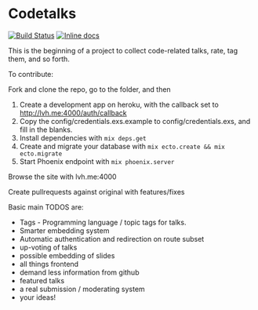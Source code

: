# Codetalks

[![Build Status](https://travis-ci.org/kholbekj/codetalks.svg?branch=master)](https://travis-ci.org/kholbekj/codetalks)
[![Inline docs](http://inch-ci.org/github/kholbekj/codetalks.svg?branch=master)](http://inch-ci.org/github/kholbekj/codetalks)

This is the beginning of a project to collect code-related talks, rate, tag them, and so forth.

To contribute:

Fork and clone the repo, go to the folder, and then

  1. Create a development app on heroku, with the callback set to http://lvh.me:4000/auth/callback
  2. Copy the config/credentials.exs.example to config/credentials.exs, and fill in the blanks.
  3. Install dependencies with `mix deps.get`
  4. Create and migrate your database with `mix ecto.create && mix ecto.migrate`
  5. Start Phoenix endpoint with `mix phoenix.server`

Browse the site with lvh.me:4000

Create pullrequests against original with features/fixes

Basic main TODOS are:

 * Tags - Programming language / topic tags for talks.
 * Smarter embedding system
 * Automatic authentication and redirection on route subset
 * up-voting of talks
 * possible embedding of slides
 * all things frontend
 * demand less information from github
 * featured talks
 * a real submission / moderating system
 * your ideas!
